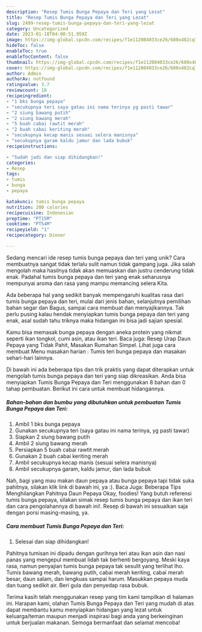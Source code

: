 ```yaml
---
description: "Resep Tumis Bunga Pepaya dan Teri yang Lezat"
title: "Resep Tumis Bunga Pepaya dan Teri yang Lezat"
slug: 2499-resep-tumis-bunga-pepaya-dan-teri-yang-lezat
category: Uncategorized
date: 2023-01-18T04:00:51.959Z
image: https://img-global.cpcdn.com/recipes/f1e112084033ce26/680x482cq70/tumis-bunga-pepaya-dan-teri-foto-resep-utama.jpg
hideToc: false
enableToc: true
enableTocContent: false
thumbnail: https://img-global.cpcdn.com/recipes/f1e112084033ce26/680x482cq70/tumis-bunga-pepaya-dan-teri-foto-resep-utama.jpg
cover: https://img-global.cpcdn.com/recipes/f1e112084033ce26/680x482cq70/tumis-bunga-pepaya-dan-teri-foto-resep-utama.jpg
author: Admin
authorAv: notfound
ratingvalue: 3.7
reviewcount: 18
recipeingredient:
- "1 bks bunga pepaya"
- "secukupnya teri saya gatau ini nama terinya yg pasti tawar"
- "2 siung bawang putih"
- "2 siung bawang merah"
- "5 buah cabai rawtit merah"
- "2 buah cabai keriting merah"
- "secukupnya kecap manis sesuai selera manisnya"
- "secukupnya garam kaldu jamur dan lada bubuk"
recipeinstructions:

- "Sudah jadi dan siap dihidangkan!"
categories:
- Resep
tags:
- tumis
- bunga
- pepaya

katakunci: tumis bunga pepaya 
nutrition: 200 calories
recipecuisine: Indonesian
preptime: "PT15M"
cooktime: "PT54M"
recipeyield: "1"
recipecategory: Dinner

---
```





Sedang mencari ide resep tumis bunga pepaya dan teri yang unik? Cara membuatnya sangat tidak terlalu sulit namun tidak gampang juga. Jika salah mengolah maka hasilnya tidak akan memuaskan dan justru cenderung tidak enak. Padahal tumis bunga pepaya dan teri yang enak seharusnya mempunyai aroma dan rasa yang mampu memancing selera Kita.





Ada beberapa hal yang sedikit banyak mempengaruhi kualitas rasa dari tumis bunga pepaya dan teri, mulai dari jenis bahan, selanjutnya pemilihan bahan segar dan Bagus, sampai cara membuat dan menyajikannya. Tak perlu pusing kalau hendak menyiapkan tumis bunga pepaya dan teri yang enak,      asal sudah tahu triknya maka hidangan ini bisa jadi sajian spesial.














Kamu bisa memasak bunga pepaya dengan aneka protein yang nikmat seperti ikan tongkol, cumi asin, atau ikan teri. Baca juga: Resep Urap Daun Pepaya yang Tidak Pahit, Masakan Rumahan Simpel. Lihat juga cara membuat Menu masakan harian : Tumis teri bunga pepaya dan masakan sehari-hari lainnya.






Di bawah ini ada beberapa tips dan trik praktis yang dapat diterapkan untuk mengolah tumis bunga pepaya dan teri yang siap dikreasikan. Anda bisa menyiapkan Tumis Bunga Pepaya dan Teri menggunakan 8 bahan dan 0 tahap pembuatan. Berikut ini cara untuk membuat hidangannya.

<!--inarticleads1-->

##### Bahan-bahan dan bumbu yang dibutuhkan untuk pembuatan Tumis Bunga Pepaya dan Teri:

1. Ambil 1 bks bunga pepaya
1. Gunakan secukupnya teri (saya gatau ini nama terinya, yg pasti tawar)
1. Siapkan 2 siung bawang putih
1. Ambil 2 siung bawang merah
1. Persiapkan 5 buah cabai rawtit merah
1. Gunakan 2 buah cabai keriting merah
1. Ambil secukupnya kecap manis (sesuai selera manisnya)
1. Ambil secukupnya garam, kaldu jamur, dan lada bubuk


Nah, bagi yang mau makan daun pepaya atau bunga pepaya tapi tidak suka pahitnya, silakan klik link di bawah ini, ya :). Baca Juga: Beberapa Tips Menghilangkan Pahitnya Daun Pepaya Okay, foodies! Yang butuh referensi tumis bunga pepaya, silakan simak resep tumis bunga pepaya dan ikan teri dan cara pengolahannya di bawah ini!. Resep di bawah ini sesuaikan saja dengan porsi masing-masing, ya. 

<!--inarticleads2-->

##### Cara membuat Tumis Bunga Pepaya dan Teri:


1. Selesai dan siap dihidangkan!

Pahitnya tumisan ini dipadu dengan gurihnya teri atau ikan asin dan nasi panas yang mengepul membuat lidah tak berhenti bergoyang. Meski kaya rasa, namun penyajian tumis bunga pepaya tak sesulit yang terlihat lho. Tumis bawang merah, bawang putih, cabai merah keriting, cabai merah besar, daun salam, dan lengkuas sampai harum. Masukkan pepaya muda dan tuang sedikit air. Beri gula dan penyedap rasa bubuk. 

Terima kasih telah menggunakan resep yang tim kami tampilkan di halaman ini. Harapan kami, olahan Tumis Bunga Pepaya dan Teri yang mudah di atas dapat membantu kamu menyiapkan hidangan yang lezat untuk keluarga/teman maupun menjadi inspirasi bagi anda yang berkeinginan untuk berjualan makanan. Semoga bermanfaat dan selamat mencoba!
